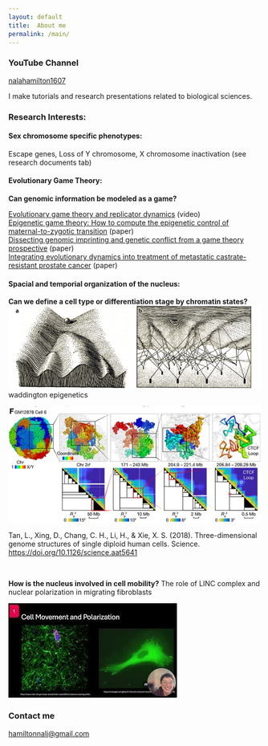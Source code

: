 ```yaml
---
layout: default
title:  About me
permalink: /main/
---
```


### YouTube Channel
[nalahamilton1607](https://www.youtube.com/channel/UCDNVgS1O-37Fzl20FiNgb2g)


I make tutorials and research presentations related to biological sciences.

### Research Interests:

#### Sex chromosome specific phenotypes: 
Escape genes, Loss of Y chromosome, X chromosome inactivation
(see research documents tab)

#### Evolutionary Game Theory: 
**Can genomic information be modeled as a game?**

[Evolutionary game theory and replicator dynamics](https://www.youtube.com/watch?v=Xp7BAIyQxKE)
(video)
<br>
[Epigenetic game theory: How to compute the epigenetic control of maternal-to-zygotic transition](https://www.sciencedirect.com/science/article/abs/pii/S157106451630135X)
(paper)
<br>
[Dissecting genomic imprinting and genetic conflict from a game theory prospective](https://pubmed.ncbi.nlm.nih.gov/28159530/)
(paper)
<br>
[Integrating evolutionary dynamics into treatment of metastatic castrate-resistant prostate cancer](https://www.nature.com/articles/s41467-017-01968-5)
(paper)



#### Spacial and temporial organization of the nucleus: 
**Can we define a cell type or differentiation stage by chromatin states?**
<br>
<img src="/images/Waddington_epigenetics.png" alt="drawing" width="700"/>
waddington epigenetics

![Fig f in Tan et al. 2028](/images/Sunney.jpg)


Tan, L., Xing, D., Chang, C. H., Li, H., & Xie, X. S. (2018). Three-dimensional genome structures of single diploid human cells. Science. https://doi.org/10.1126/science.aat5641

<br>

**How is the nucleus involved in cell mobility?**
The role of LINC complex and nuclear polarization in migrating fibroblasts


[![The role of LINC complex and nuclear polarization in migrating fibroblasts](/images/hqdefault.jpg)](https://www.youtube.com/watch?v=cS5sKqZt71o&t=6s)


### Contact me
[hamiltonnalj@gmail.com](mailto:hamiltonnalj@gmail.com)

<br>
<br>
<br>




